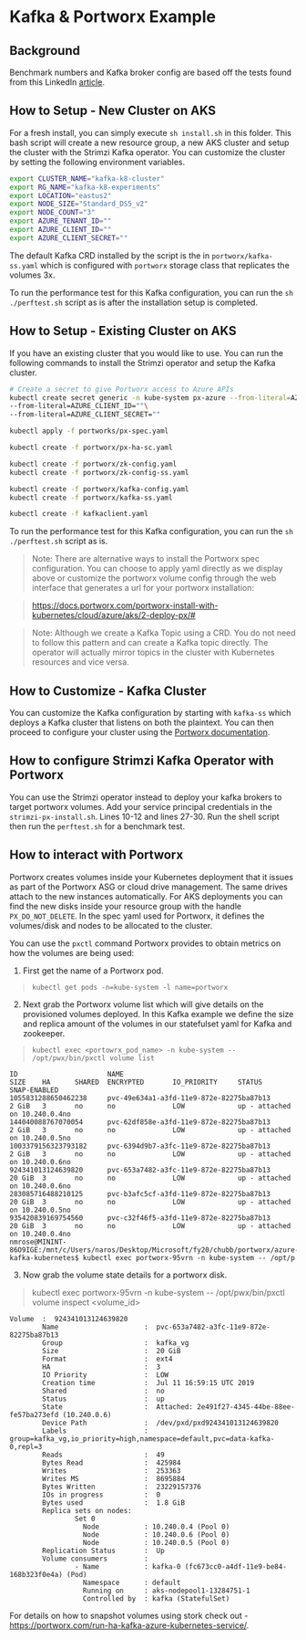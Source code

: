# Kafka & Portworx Example

## Background

Benchmark numbers and Kafka broker config are based off the tests found from this LinkedIn [article](https://engineering.linkedin.com/kafka/benchmarking-apache-kafka-2-million-writes-second-three-cheap-machines).

## How to Setup - New Cluster on AKS

For a fresh install, you can simply execute `sh install.sh` in this folder. This bash script will create a new resource group, a new AKS cluster and setup the cluster with the Strimzi Kafka operator. You can customize the cluster by setting the following environment variables.

```bash
export CLUSTER_NAME="kafka-k8-cluster"
export RG_NAME="kafka-k8-experiments"
export LOCATION="eastus2"
export NODE_SIZE="Standard_DS5_v2"
export NODE_COUNT="3"
export AZURE_TENANT_ID=""
export AZURE_CLIENT_ID=""
export AZURE_CLIENT_SECRET=""
```

The default Kafka CRD installed by the script is the in `portworx/kafka-ss.yaml` which is configured with `portworx` storage class that replicates the volumes 3x. 

To run the performance test for this Kafka configuration, you can run the `sh ./perftest.sh` script as is after the installation setup is completed.

## How to Setup - Existing Cluster on AKS

If you have an existing cluster that you would like to use. You can run the following commands to install the Strimzi operator and setup the Kafka cluster.


```bash
# Create a secret to give Portworx access to Azure APIs
kubectl create secret generic -n kube-system px-azure --from-literal=AZURE_TENANT_ID="" \
--from-literal=AZURE_CLIENT_ID=""\
--from-literal=AZURE_CLIENT_SECRET=""

kubectl apply -f portworks/px-spec.yaml

kubectl create -f portworx/px-ha-sc.yaml

kubectl create -f portworx/zk-config.yaml 
kubectl create -f portworx/zk-config-ss.yaml 

kubectl create -f portworx/kafka-config.yaml 
kubectl create -f portworx/kafka-ss.yaml 

kubectl create -f kafkaclient.yaml
```

To run the performance test for this Kafka configuration, you can run the `sh ./perftest.sh` script as is.

> Note: There are alternative ways to install the Portworx spec configuration. You can choose to apply yaml directly as we display above or customize the portworx volume config through the web interface that generates a url for your portworx installation:

> https://docs.portworx.com/portworx-install-with-kubernetes/cloud/azure/aks/2-deploy-px/#

> Note: Although we create a Kafka Topic using a CRD. You do not need to follow this pattern and can create a Kafka topic directly. The operator will actually mirror topics in the cluster with Kubernetes resources and vice versa.

## How to Customize - Kafka Cluster

You can customize the Kafka configuration by starting with `kafka-ss` which deploys a Kafka cluster that listens on both the plaintext. You can then proceed to configure your cluster using the [Portworx documentation](https://portworx.com/run-ha-kafka-azure-kubernetes-service/).

## How to configure Strimzi Kafka Operator with Portworx

You can use the Strimzi operator instead to deploy your kafka brokers to target portworx volumes. Add your service principal credentials in the `strimzi-px-install.sh`. Lines 10-12 and lines 27-30. Run the shell script then run the `perftest.sh` for a benchmark test.

## How to interact with Portworx

Portworx creates volumes inside your Kubernetes deployment that it issues as part of the Portworx ASG or cloud drive management. The same drives attach to the new instances automatically. For AKS deployments you can find the new disks inside your resource group with the handle `PX_DO_NOT_DELETE`. In the spec yaml used for Portworx, it defines the volumes/disk and nodes to be allocated to the cluster.

You can use the `pxctl` command Portworx provides to obtain metrics on how the volumes are being used: 
1. First get the name of a Portworx pod.

> `kubectl get pods -n=kube-system -l name=portworx`

2. Next grab the Portworx volume list which will give details on the provisioned volumes deployed. In this Kafka example we define the size and replica amount of the volumes in our statefulset yaml for Kafka and zookeeper.

> `kubectl exec <portowrx_pod_name> -n kube-system -- /opt/pwx/bin/pxctl volume list`

```
ID                      NAME                                            SIZE    HA      SHARED  ENCRYPTED       IO_PRIORITY     STATUS                    SNAP-ENABLED
1055831288650462238     pvc-49e634a1-a3fd-11e9-872e-82275ba87b13        2 GiB   3       no      no              LOW             up - attached on 10.240.0.4no
144040088767070054      pvc-62df858e-a3fd-11e9-872e-82275ba87b13        2 GiB   3       no      no              LOW             up - attached on 10.240.0.5no
1003379156323793182     pvc-6394d9b7-a3fc-11e9-872e-82275ba87b13        2 GiB   3       no      no              LOW             up - attached on 10.240.0.6no
924341013124639820      pvc-653a7482-a3fc-11e9-872e-82275ba87b13        20 GiB  3       no      no              LOW             up - attached on 10.240.0.6no
283085716488210125      pvc-b3afc5cf-a3fd-11e9-872e-82275ba87b13        20 GiB  3       no      no              LOW             up - attached on 10.240.0.5no
935420839169754560      pvc-c32f46f5-a3fd-11e9-872e-82275ba87b13        20 GiB  3       no      no              LOW             up - attached on 10.240.0.4no
nmrose@MININT-86O9IGE:/mnt/c/Users/naros/Desktop/Microsoft/fy20/chubb/portworx/azure-kafka-kubernetes$ kubectl exec portworx-95vrn -n kube-system -- /opt/p
```
3. Now grab the volume state details for a portworx disk. 

> kubectl exec portworx-95vrn -n kube-system -- /opt/pwx/bin/pxctl volume inspect <volume_id>

```
Volume  :  924341013124639820
        Name                     :  pvc-653a7482-a3fc-11e9-872e-82275ba87b13
        Group                    :  kafka_vg
        Size                     :  20 GiB
        Format                   :  ext4
        HA                       :  3
        IO Priority              :  LOW
        Creation time            :  Jul 11 16:59:15 UTC 2019
        Shared                   :  no
        Status                   :  up
        State                    :  Attached: 2e491f27-4345-44be-88ee-fe57ba273efd (10.240.0.6)
        Device Path              :  /dev/pxd/pxd924341013124639820
        Labels                   :  group=kafka_vg,io_priority=high,namespace=default,pvc=data-kafka-0,repl=3
        Reads                    :  49
        Bytes Read               :  425984
        Writes                   :  253363
        Writes MS                :  8695884
        Bytes Written            :  23229157376
        IOs in progress          :  0
        Bytes used               :  1.8 GiB
        Replica sets on nodes:
                Set 0
                  Node           : 10.240.0.4 (Pool 0)
                  Node           : 10.240.0.6 (Pool 0)
                  Node           : 10.240.0.5 (Pool 0)
        Replication Status       :  Up
        Volume consumers         :
                - Name           : kafka-0 (fc673cc0-a4df-11e9-be84-168b323f0e4a) (Pod)
                  Namespace      : default
                  Running on     : aks-nodepool1-13284751-1
                  Controlled by  : kafka (StatefulSet)
```
For details on how to snapshot volumes using stork check out - https://portworx.com/run-ha-kafka-azure-kubernetes-service/.